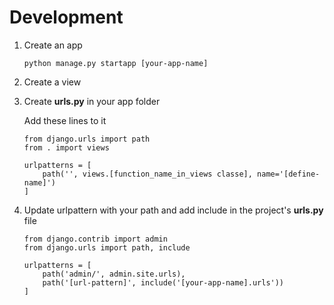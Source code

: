 # Development

1. Create an app

    ```
    python manage.py startapp [your-app-name]
    ```
2. Create a view

3. Create **urls.py** in your app folder
    
    Add these lines to it
    ```
    from django.urls import path
    from . import views
    
    urlpatterns = [
        path('', views.[function_name_in_views classe], name='[define-name]')
    ]
    ```

4. Update urlpattern with your path and add include in the project's **urls.py** file
    
    ```
    from django.contrib import admin
    from django.urls import path, include
    
    urlpatterns = [
        path('admin/', admin.site.urls),
        path('[url-pattern]', include('[your-app-name].urls'))
    ]
    ```